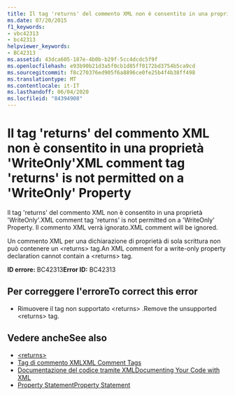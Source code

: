 ```yaml
---
title: Il tag 'returns' del commento XML non è consentito in una proprietà 'WriteOnly'
ms.date: 07/20/2015
f1_keywords:
- vbc42313
- bc42313
helpviewer_keywords:
- BC42313
ms.assetid: 43dca605-187e-4b0b-b29f-5cc4dcdc5f9f
ms.openlocfilehash: e93b90b21d3a5f0cb1d85ff0172bd3754b5ca9cd
ms.sourcegitcommit: f8c270376ed905f6a8896ce0fe25b4f4b38ff498
ms.translationtype: MT
ms.contentlocale: it-IT
ms.lasthandoff: 06/04/2020
ms.locfileid: "84394908"
---
```

# <a name="xml-comment-tag-returns-is-not-permitted-on-a-writeonly-property"></a><span data-ttu-id="d051d-102">Il tag 'returns' del commento XML non è consentito in una proprietà 'WriteOnly'</span><span class="sxs-lookup"><span data-stu-id="d051d-102">XML comment tag 'returns' is not permitted on a 'WriteOnly' Property</span></span>
<span data-ttu-id="d051d-103">Il tag 'returns' del commento XML non è consentito in una proprietà 'WriteOnly'.</span><span class="sxs-lookup"><span data-stu-id="d051d-103">XML comment tag 'returns' is not permitted on a 'WriteOnly' Property.</span></span> <span data-ttu-id="d051d-104">Il commento XML verrà ignorato.</span><span class="sxs-lookup"><span data-stu-id="d051d-104">XML comment will be ignored.</span></span>  
  
 <span data-ttu-id="d051d-105">Un commento XML per una dichiarazione di proprietà di sola scrittura non può contenere un \<returns> tag.</span><span class="sxs-lookup"><span data-stu-id="d051d-105">An XML comment for a write-only property declaration cannot contain a \<returns> tag.</span></span>  
  
 <span data-ttu-id="d051d-106">**ID errore:** BC42313</span><span class="sxs-lookup"><span data-stu-id="d051d-106">**Error ID:** BC42313</span></span>  
  
## <a name="to-correct-this-error"></a><span data-ttu-id="d051d-107">Per correggere l'errore</span><span class="sxs-lookup"><span data-stu-id="d051d-107">To correct this error</span></span>  
  
- <span data-ttu-id="d051d-108">Rimuovere il tag non supportato \<returns> .</span><span class="sxs-lookup"><span data-stu-id="d051d-108">Remove the unsupported \<returns> tag.</span></span>  
  
## <a name="see-also"></a><span data-ttu-id="d051d-109">Vedere anche</span><span class="sxs-lookup"><span data-stu-id="d051d-109">See also</span></span>

- [\<returns>](../language-reference/xmldoc/returns.md)
- [<span data-ttu-id="d051d-110">Tag di commento XML</span><span class="sxs-lookup"><span data-stu-id="d051d-110">XML Comment Tags</span></span>](../language-reference/xmldoc/index.md)
- [<span data-ttu-id="d051d-111">Documentazione del codice tramite XML</span><span class="sxs-lookup"><span data-stu-id="d051d-111">Documenting Your Code with XML</span></span>](../programming-guide/program-structure/documenting-your-code-with-xml.md)
- [<span data-ttu-id="d051d-112">Property Statement</span><span class="sxs-lookup"><span data-stu-id="d051d-112">Property Statement</span></span>](../language-reference/statements/property-statement.md)
